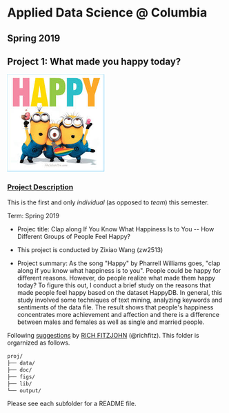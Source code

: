 # Applied Data Science @ Columbia
## Spring 2019
## Project 1: What made you happy today?

![image](figs/happy.jpeg)

### [Project Description](doc/Proj1_desc.md)
This is the first and only *individual* (as opposed to *team*) this semester. 

Term: Spring 2019

+ Projec title: Clap along If You Know What Happiness Is to You -- How Different Groups of People Feel Happy?
+ This project is conducted by Zixiao Wang (zw2513)

+ Project summary: As the song "Happy" by Pharrell Williams goes, "clap along if you know what happiness is to you". People could be happy for different reasons. However, do people realize what made them happy today? To figure this out, I conduct a brief study on the reasons that made people feel happy based on the dataset HappyDB. In general, this study involved some techniques of text mining, analyzing keywords and sentiments of the data file. The result shows that people's happiness concentrates more achievement and affection and there is a difference between males and females as well as single and married people.

Following [suggestions](http://nicercode.github.io/blog/2013-04-05-projects/) by [RICH FITZJOHN](http://nicercode.github.io/about/#Team) (@richfitz). This folder is orgarnized as follows.

```
proj/
├── data/
├── doc/
├── figs/
├── lib/
└── output/
```

Please see each subfolder for a README file.
